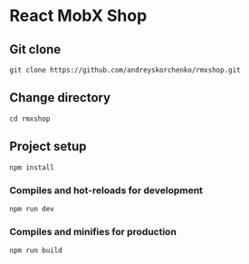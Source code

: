 # React MobX Shop

## Git clone

```
git clone https://github.com/andreyskorchenko/rmxshop.git
```

## Change directory

```
cd rmxshop
```

## Project setup

```
npm install
```

### Compiles and hot-reloads for development

```
npm run dev
```

### Compiles and minifies for production

```
npm run build
```
